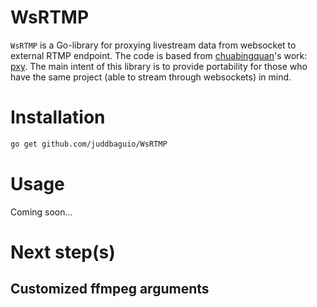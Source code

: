 # WsRTMP

`WsRTMP` is a Go-library for proxying livestream data from websocket to external RTMP endpoint.
The code is based from [chuabingquan](https://github.com/chuabingquan)'s work: [pxy](https://github.com/chuabingquan/pxy).
The main intent of this library is to provide portability for those who have the same project (able to stream through websockets) in mind.

# Installation
```bash
go get github.com/juddbaguio/WsRTMP
```

# Usage

Coming soon...

# Next step(s)
## Customized ffmpeg arguments